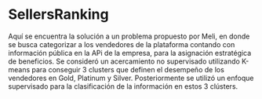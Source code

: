 # SellersRanking

Aquí se encuentra la solución a un problema propuesto por Meli, en donde se busca categorizar a los vendedores de la plataforma contando con información pública en la APi de la empresa, para la asignación estratégica de beneficios. Se consideró un acercamiento no supervisado utilizando K-means para conseguir 3 clusters que definen el desempeño de los vendedores en Gold, Platinum y Silver. Posteriormente se utilizó un enfoque supervisado para la clasificación de la información en estos 3 clústers. 

